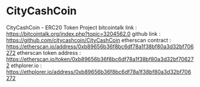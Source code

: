 # CityCashCoin
CityCashCoin - ERC20 Token Project
bitcointalk link : https://bitcointalk.org/index.php?topic=3204562.0
github link : https://github.com/citycashcoin/CityCashCoin
etherscan contract : https://etherscan.io/address/0xb89656b36f8bc6df78a1f38bf80a3d32bf706272
etherscan token address : https://etherscan.io/token/0xb89656b36f8bc6df78a1f38bf80a3d32bf706272
ethplorer.io : https://ethplorer.io/address/0xb89656b36f8bc6df78a1f38bf80a3d32bf706272

